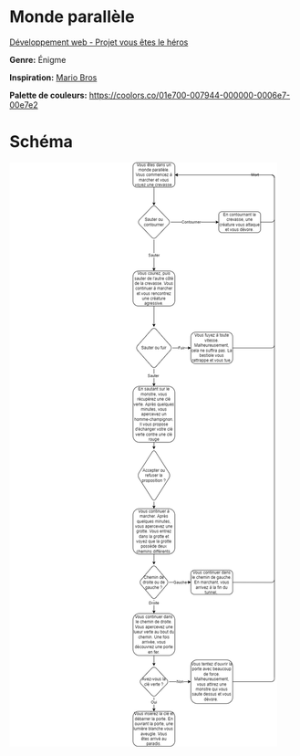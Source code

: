 # Monde parallèle

[Développement web - Projet vous êtes le héros](https://smnarnold.com/projets/vous-etes-le-heros)

**Genre:** Énigme

**Inspiration:** [Mario Bros](https://en.wikipedia.org/wiki/Mario_Bros.)

**Palette de couleurs:** https://coolors.co/01e700-007944-000000-0006e7-00e7e2
# Schéma

![Schéma](assets/schema.png)

